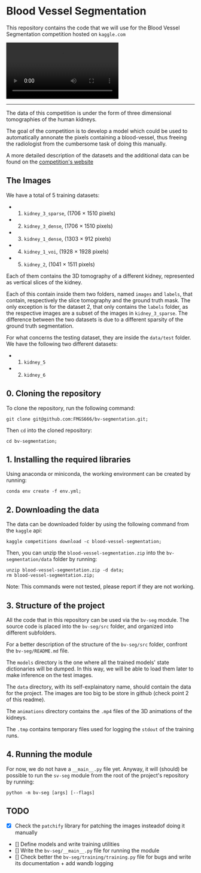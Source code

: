 # Blood Vessel Segmentation

This repository contains the code that we will use for the Blood Vessel Segmentation competition hosted on `kaggle.com`


<video src="animations/kidney_1_dense.mp4" controls="controls" style="max-width: 730px;">
</video>

---

The data of this competition is under the form of three dimensional tomographies of the human kidneys. 

The goal of the competition is to develop a model which could be used to automatically annonate the pixels containing a blood-vessel, thus freeing the radiologist from the cumbersome task of doing this manually.

A more detailed description of the datasets and the additional data can be found on the <a href = "https://www.kaggle.com/competitions/blood-vessel-segmentation">competition's website </a>

## The Images

We have a total of 5 training datasets:

* 1) `kidney_3_sparse`, (1706 $\times$ 1510 pixels)
* 2) `kidney_3_dense`, (1706 $\times$ 1510 pixels)
* 3) `kidney_1_dense`, (1303 $\times$ 912 pixels)
* 4) `kidney_1_voi`, (1928 $\times$ 1928 pixels)
* 5) `kidney_2`, (1041 $\times$ 1511 pixels)

Each of them contains the 3D tomography of a different kidney, represented as vertical slices of the kidney.

Each of this contain inside them two folders, named `images` and `labels`, 
that contain, respectively the slice tomography and the ground truth mask.
The only exception is for the dataset 2, that only contains the `labels` folder, 
as the respective images are a subset of the images in `kidney_3_sparse`.
The difference between the two datasets is due to a different sparsity of the 
ground truth segmentation.

For what concerns the testing dataset, they are inside the `data/test` folder.
We have the following two different datasets:

* 1) `kidney_5`
* 2) `kidney_6`

## 0. Cloning the repository

To clone the repository, run the following command:

```
git clone git@github.com:FMGS666/bv-segmentation.git;
```
Then `cd` into the cloned repository:
```
cd bv-segmentation;
```

## 1. Installing the required libraries

Using anaconda or miniconda, the working environment can be created by running:
 
```
conda env create -f env.yml;
```

## 2. Downloading the data

The data can be downloaded folder by using the following command from the `kaggle` api:

```
kaggle competitions download -c blood-vessel-segmentation;
```

Then, you can unzip the `blood-vessel-segmentation.zip` into the `bv-segmentation/data` folder by running:

```
unzip blood-vessel-segmentation.zip -d data;
rm blood-vessel-segmentation.zip;
```

Note: This commands were not tested, please report if they are not working.

## 3. Structure of the project

All the code that in this repository can be used via the `bv-seg` module.
The source code is placed into the `bv-seg/src` folder, and organized into different subfolders.

For a better description of the structure of the `bv-seg/src` folder, confront the `bv-seg/README.md` file.

The `models` directory is the one where all the trained models' state dictionaries will be dumped. In this way, we will be able to load them later to make inference on the test images.

The `data` directory, with its self-explainatory name, should contain the data for the project. The images are too big to be store in github (check point 2 of this readme).

The `animations` directory contains the `.mp4` files of the 3D animations of the kidneys.

The `.tmp` contains temporary files used for logging the `stdout` of the training runs.


## 4. Running the module

For now, we do not have a `__main__.py` file yet. Anyway, it will (should) be possible to run the `sv-seg` module from the root of the project's repository by running:

```
python -m bv-seg [args] [--flags]
```

## TODO

-  [x] Check the `patchify` library for patching the images insteadof doing it manually
- [] Define models and write training utilities
- [] Write the `bv-seg/__main__.py` file for running the module
- [] Check better the `bv-seg/training/training.py` file for bugs and write its documentation + add wandb logging 